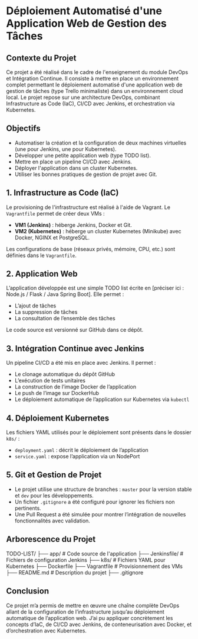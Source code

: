 # Déploiement Automatisé d'une Application Web de Gestion des Tâches

## Contexte du Projet

Ce projet a été réalisé dans le cadre de l'enseignement du module DevOps et Intégration Continue. Il consiste à mettre en place un environnement complet permettant le déploiement automatisé d'une application web de gestion de tâches (type Trello minimaliste) dans un environnement cloud local. Le projet repose sur une architecture DevOps, combinant Infrastructure as Code (IaC), CI/CD avec Jenkins, et orchestration via Kubernetes.

## Objectifs

- Automatiser la création et la configuration de deux machines virtuelles (une pour Jenkins, une pour Kubernetes).
- Développer une petite application web (type TODO list).
- Mettre en place un pipeline CI/CD avec Jenkins.
- Déployer l'application dans un cluster Kubernetes.
- Utiliser les bonnes pratiques de gestion de projet avec Git.

## 1. Infrastructure as Code (IaC)

Le provisioning de l'infrastructure est réalisé à l'aide de Vagrant. Le `Vagrantfile` permet de créer deux VMs :

- **VM1 (Jenkins)** : héberge Jenkins, Docker et Git.
- **VM2 (Kubernetes)** : héberge un cluster Kubernetes (Minikube) avec Docker, NGINX et PostgreSQL.

Les configurations de base (réseaux privés, mémoire, CPU, etc.) sont définies dans le `Vagrantfile`.

## 2. Application Web

L’application développée est une simple TODO list écrite en [préciser ici : Node.js / Flask / Java Spring Boot]. Elle permet :

- L’ajout de tâches
- La suppression de tâches
- La consultation de l’ensemble des tâches

Le code source est versionné sur GitHub dans ce dépôt.

## 3. Intégration Continue avec Jenkins

Un pipeline CI/CD a été mis en place avec Jenkins. Il permet :

- Le clonage automatique du dépôt GitHub
- L’exécution de tests unitaires
- La construction de l’image Docker de l’application
- Le push de l’image sur DockerHub
- Le déploiement automatique de l’application sur Kubernetes via `kubectl`

## 4. Déploiement Kubernetes

Les fichiers YAML utilisés pour le déploiement sont présents dans le dossier `k8s/` :

- `deployment.yaml` : décrit le déploiement de l’application
- `service.yaml` : expose l’application via un NodePort

## 5. Git et Gestion de Projet

- Le projet utilise une structure de branches : `master` pour la version stable et `dev` pour les développements.
- Un fichier `.gitignore` a été configuré pour ignorer les fichiers non pertinents.
- Une Pull Request a été simulée pour montrer l’intégration de nouvelles fonctionnalités avec validation.

## Arborescence du Projet 
TODO-LIST/
├── app/ # Code source de l'application
├── Jenkinsfile/ # Fichiers de configuration Jenkins 
├── k8s/ # Fichiers YAML pour Kubernetes
├── Dockerfile 
├── Vagrantfile # Provisionnement des VMs
├── README.md # Description du projet
├── .gitignore


## Conclusion

Ce projet m’a permis de mettre en œuvre une chaîne complète DevOps allant de la configuration de l’infrastructure jusqu’au déploiement automatique de l’application web. J’ai pu appliquer concrètement les concepts d’IaC, de CI/CD avec Jenkins, de conteneurisation avec Docker, et d’orchestration avec Kubernetes.



